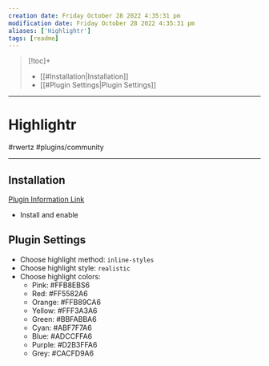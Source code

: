 ```yaml
---
creation date: Friday October 28 2022 4:35:31 pm
modification date: Friday October 28 2022 4:35:31 pm
aliases: ['Highlightr'] 
tags: [readme] 
---
```

> [!toc]+
> - [[#Installation|Installation]]
> - [[#Plugin Settings|Plugin Settings]]

---
# Highlightr
#rwertz #plugins/community 

---
## Installation
[Plugin Information Link](obsidian://show-plugin?id=highlightr-plugin)
- Install and enable

## Plugin Settings
- Choose highlight method: `inline-styles`
- Choose highlight style: `realistic`
- Choose highlight colors: 
	- Pink: \#FFB8EBS6
	- Red: \#FF5582A6
	- Orange: \#FFB89CA6
	- Yellow: \#FFF3A3A6
	- Green: \#BBFABBA6
	- Cyan: \#ABF7F7A6
	- Blue: \#ADCCFFA6
	- Purple: \#D2B3FFA6
	- Grey: \#CACFD9A6